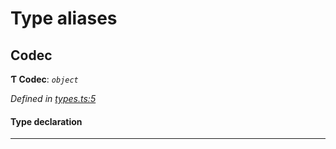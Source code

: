 

# Type aliases

<a id="codec"></a>

##  Codec

**Ƭ Codec**: *`object`*

*Defined in [types.ts:5](https://github.com/polkadot-js/common/blob/9e9910e/packages/trie-codec/src/types.ts#L5)*

#### Type declaration

___

